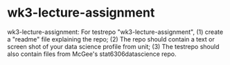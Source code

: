 # wk3-lecture-assignment
wk3-lecture-assignment: For testrepo "wk3-lecture-assignment", (1) create a "readme" file explaining the repo; (2) The repo should contain a text or screen shot of your data science profile from unit; (3) The testrepo should also contain files from McGee's stat6306datascience repo.

